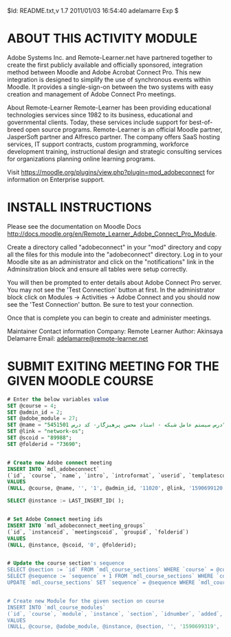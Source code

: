 $Id: README.txt,v 1.7 2011/01/03 16:54:40 adelamarre Exp $

ABOUT THIS ACTIVITY MODULE
=========================================
Adobe Systems Inc. and Remote-Learner.net have partnered together to create the first publicly available
and officially sponsored, integration method between Moodle and Adobe Acrobat Connect Pro. This new
integration is designed to simplify the use of synchronous events within Moodle. It provides a
single-sign-on between the two systems with easy creation and management of Adobe Connect Pro
meetings.

About Remote-Learner
Remote-Learner has been providing educational technologies services since 1982 to its business,
educational and governmental clients. Today, these services include support for best-of-breed
open source programs. Remote-Learner is an official Moodle partner, JasperSoft partner and
Alfresco partner. The company offers SaaS hosting services, IT support contracts, custom
programming, workforce development training, instructional design and strategic consulting
services for organizations planning online learning programs.

Visit https://moodle.org/plugins/view.php?plugin=mod_adobeconnect for information on Enterprise support.


INSTALL INSTRUCTIONS
=========================================
Please see the documentation on Moodle Docs http://docs.moodle.org/en/Remote_Learner_Adobe_Connect_Pro_Module.

Create a directory called "adobeconnect" in your "mod" directory and copy all the files for this module into the "adobeconnect"
directory.  Log in to your Moodle site as an administrator and click on the "notifications" link in the Adminsitration block and
ensure all tables were setup correctly.

You will then be prompted to enter details about Adobe Connect Pro server.  You may not see the 'Test Connection' button at first.  In the
administrator block click on Modules -> Activities -> Adobe Connect and you should now see the 'Test Connection' button.
Be sure to test your connection. 

Once that is complete you can begin to create and administer meetings.


Maintainer Contact information
Company: Remote Learner
Author: Akinsaya Delamarre
Email: adelamarre@remote-learner.net


SUBMIT EXITING MEETING FOR THE GIVEN MOODLE COURSE
=========================================
```sql
# Enter the below variables value
SET @course = 4;
SET @admin_id = 2;
SET @adobe_module = 27;
SET @name = "درس سيستم عامل شبکه - استاد محسن پرهيزگار- کد درس 5451501";
SET @link = "network-os";
SET @scoid = "89988";
SET @folderid = "73690";


# Create new Adobe connect meeting 
INSERT INTO `mdl_adobeconnect`
(`id`, `course`, `name`, `intro`, `introformat`, `userid`, `templatescoid`, `meeturl`, `starttime`, `endtime`, `meetingpublic`, `timecreated`, `timemodified`)
VALUES
(NULL, @course, @name, '', '1', @admin_id, '11020', @link, '1590699120', '1590706320', '1', '1590699319', '0');

SELECT @instance := LAST_INSERT_ID( );


# Set Adobe Connect meeting ids
INSERT INTO `mdl_adobeconnect_meeting_groups`
(`id`, `instanceid`, `meetingscoid`, `groupid`, `folderid`)
VALUES
(NULL, @instance, @scoid, '0', @folderid);


# Update the course section's sequence
SELECT @section := `id` FROM `mdl_course_sections` WHERE `course` = @course and `sequence` = "" or `sequence` IS NULL ORDER BY `section` ASC LIMIT 1;
SELECT @sequence := `sequence` + 1 FROM `mdl_course_sections` WHERE `course` = @course AND `sequence` != "" AND `sequence` IS NOT null ORDER BY `sequence` DESC LIMIT 1;
UPDATE `mdl_course_sections` SET `sequence` = @sequence WHERE `mdl_course_sections`.`id` = @section;


# Create new Module for the given section on course
INSERT INTO `mdl_course_modules`
(`id`, `course`, `module`, `instance`, `section`, `idnumber`, `added`, `score`, `indent`, `visible`, `visibleoncoursepage`, `visibleold`, `groupmode`, `groupingid`, `completion`, `completiongradeitemnumber`, `completionview`, `completionexpected`, `showdescription`, `availability`, `deletioninprogress`)
VALUES
(NULL, @course, @adobe_module, @instance, @section, '', '1590699319', '0', '0', '1', '1', '1', '0', '0', '1', NULL, '0', '0', '0', NULL, '0');

```
